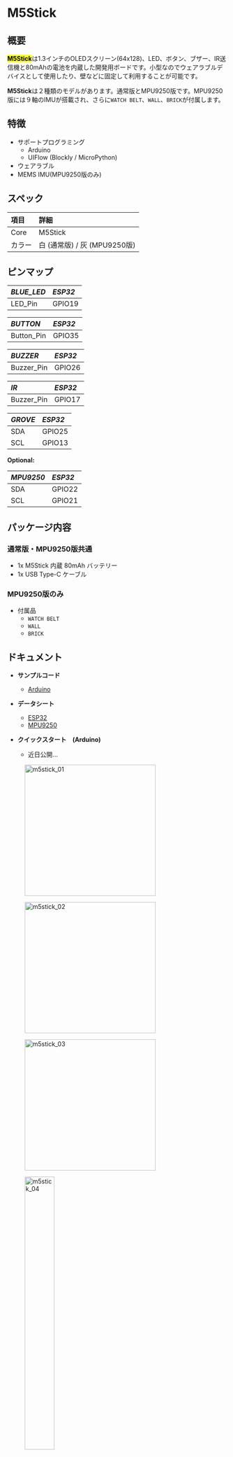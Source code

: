 # M5Stick

## 概要

<mark>**M5Stick**</mark>は1.3インチのOLEDスクリーン(64x128)、LED、ボタン、ブザー、IR送信機と80mAhの電池を内蔵した開発用ボードです。小型なのでウェアラブルデバイスとして使用したり、壁などに固定して利用することが可能です。

**M5Stick**は２種類のモデルがあります。通常版とMPU9250版です。MPU9250版には９軸のIMUが搭載され、さらに`WATCH BELT`、`WALL`、`BRICK`が付属します。

## 特徴

- サポートプログラミング
  - Arduino
  - UIFlow (Blockly / MicroPython)
- ウェアラブル
- MEMS IMU(MPU9250版のみ)

## スペック

| 項目   | 詳細                      |
|:------|:--------------------------|
| Core  | M5Stick                   |
| カラー | 白 (通常版) / 灰 (MPU9250版)|

## ピンマップ

| *BLUE_LED* | *ESP32* |
|:-----------|:--------|
| LED_Pin    | GPIO19  |

| *BUTTON*   | *ESP32* |
|:-----------|:--------|
| Button_Pin | GPIO35  |

| *BUZZER*   | *ESP32* |
|:-----------|:--------|
| Buzzer_Pin | GPIO26  |

| *IR*       | *ESP32* |
|:-----------|:--------|
| Buzzer_Pin | GPIO17  |

| *GROVE* | *ESP32* |
|:--------|:--------|
| SDA     | GPIO25  |
| SCL     | GPIO13  |

**Optional:**

| *MPU9250* | *ESP32* |
|:----------|:--------|
| SDA       | GPIO22  |
| SCL       | GPIO21  |

## パッケージ内容

### 通常版・MPU9250版共通

- 1x M5Stick 内蔵 80mAh バッテリー
- 1x USB Type-C ケーブル

### MPU9250版のみ

- 付属品
  - `WATCH BELT`
  - `WALL`
  - `BRICK`

## ドキュメント

- **サンプルコード**
  - [Arduino](https://github.com/m5stack/M5Stack/tree/master/examples/Stick/FactoryTest)

- **データシート**
  - [ESP32](https://www.espressif.com/sites/default/files/documentation/esp32_datasheet_cn.pdf)
  - [MPU9250](https://www.invensense.com/wp-content/uploads/2015/02/PS-MPU-9250A-01-v1.1.pdf)

- **クイックスタート　(Arduino)**
  - 近日公開...

<figure>
  <img src="assets/img/product_pics/core/minicore/m5stick/m5stick_01.jpg" alt="m5stick_01" height="300px" width="300px">
</figure>
<figure>
  <img src="assets/img/product_pics/core/minicore/m5stick/m5stick_02.jpg" alt="m5stick_02" height="300px" width="300px">
</figure>
<figure>
  <img src="assets/img/product_pics/core/minicore/m5stick/m5stick_03.jpg" alt="m5stick_03" height="300px" width="300px">
</figure>
<figure>
  <img src="assets/img/product_pics/core/minicore/m5stick/m5stick_04.png" alt="m5stick_04" height="40%" width="40%">
</figure>

## 関連情報

- [M5Stick 購入(AliExpress)](https://www.aliexpress.com/store/product/M5Stack-M5Stick-ESP32-1-3-OLED-80-mah-Ir/3226069_32947692973.html)